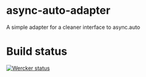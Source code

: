 async-auto-adapter
==================

A simple adapter for a cleaner interface to async.auto

Build status
============
[![Wercker status](https://app.wercker.com/status/99f349a498d1c01920266105f0cce4a2/m)](https://app.wercker.com/project/bykey/99f349a498d1c01920266105f0cce4a2)
